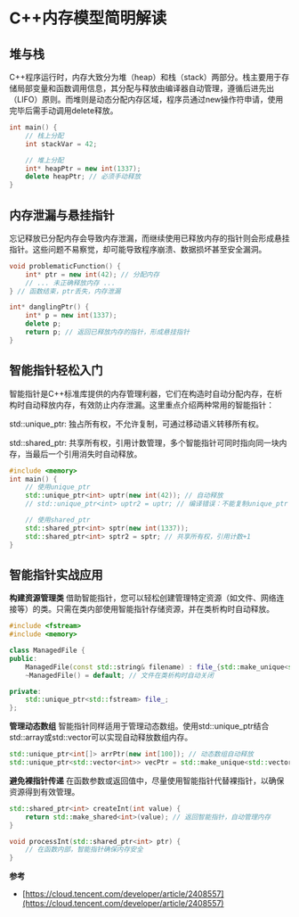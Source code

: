 # C++内存模型简明解读

## 堆与栈

C++程序运行时，内存大致分为堆（heap）和栈（stack）两部分。栈主要用于存储局部变量和函数调用信息，其分配与释放由编译器自动管理，遵循后进先出（LIFO）原则。而堆则是动态分配内存区域，程序员通过new操作符申请，使用完毕后需手动调用delete释放。

```c++
int main() {
    // 栈上分配
    int stackVar = 42;

    // 堆上分配
    int* heapPtr = new int(1337);
    delete heapPtr; // 必须手动释放
}
```

## 内存泄漏与悬挂指针

忘记释放已分配内存会导致内存泄漏，而继续使用已释放内存的指针则会形成悬挂指针。这些问题不易察觉，却可能导致程序崩溃、数据损坏甚至安全漏洞。

```c++
void problematicFunction() {
    int* ptr = new int(42); // 分配内存
    // ... 未正确释放内存 ...
} // 函数结束，ptr丢失，内存泄漏

int* danglingPtr() {
    int* p = new int(1337);
    delete p;
    return p; // 返回已释放内存的指针，形成悬挂指针
}
```

## 智能指针轻松入门

智能指针是C++标准库提供的内存管理利器，它们在构造时自动分配内存，在析构时自动释放内存，有效防止内存泄漏。这里重点介绍两种常用的智能指针：

std::unique_ptr: 独占所有权，不允许复制，可通过移动语义转移所有权。

std::shared_ptr: 共享所有权，引用计数管理，多个智能指针可同时指向同一块内存，当最后一个引用消失时自动释放。

```c++
#include <memory>
int main() {
    // 使用unique_ptr
    std::unique_ptr<int> uptr(new int(42)); // 自动释放
    // std::unique_ptr<int> uptr2 = uptr; // 编译错误：不能复制unique_ptr

    // 使用shared_ptr
    std::shared_ptr<int> sptr(new int(1337));
    std::shared_ptr<int> sptr2 = sptr; // 共享所有权，引用计数+1
}
```

## 智能指针实战应用

**构建资源管理类** 借助智能指针，您可以轻松创建管理特定资源（如文件、网络连接等）的类。只需在类内部使用智能指针存储资源，并在类析构时自动释放。

```c++
#include <fstream>
#include <memory>

class ManagedFile {
public:
    ManagedFile(const std::string& filename) : file_{std::make_unique<std::fstream>(filename)} {}
    ~ManagedFile() = default; // 文件在类析构时自动关闭

private:
    std::unique_ptr<std::fstream> file_;
};
```

**管理动态数组** 智能指针同样适用于管理动态数组。使用std::unique_ptr结合std::array或std::vector可以实现自动释放数组内存。

```c++
std::unique_ptr<int[]> arrPtr(new int[100]); // 动态数组自动释放
std::unique_ptr<std::vector<int>> vecPtr = std::make_unique<std::vector<int>>(100); // 使用vector更便捷
```

**避免裸指针传递** 在函数参数或返回值中，尽量使用智能指针代替裸指针，以确保资源得到有效管理。

```c++
std::shared_ptr<int> createInt(int value) {
    return std::make_shared<int>(value); // 返回智能指针，自动管理内存
}

void processInt(std::shared_ptr<int> ptr) {
    // 在函数内部，智能指针确保内存安全
}
```



**参考**

- [https://cloud.tencent.com/developer/article/2408557](https://cloud.tencent.com/developer/article/2408557)